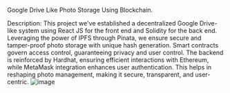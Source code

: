 Google Drive Like Photo Storage Using Blockchain.


Description:
This project we've established a decentralized Google Drive-like system using React JS for the front end and Solidity for the back end. 
Leveraging the power of IPFS through Pinata, we ensure secure and tamper-proof photo storage with unique hash generation.
Smart contracts govern access control, guaranteeing privacy and user control. 
The backend is reinforced by Hardhat, ensuring efficient interactions with Ethereum, while MetaMask integration enhances user authentication.
This helps in reshaping photo management, making it secure, transparent, and user-centric.
![image](https://github.com/user-attachments/assets/7de59228-2bd7-457b-bbe4-f91db05f8b48)

